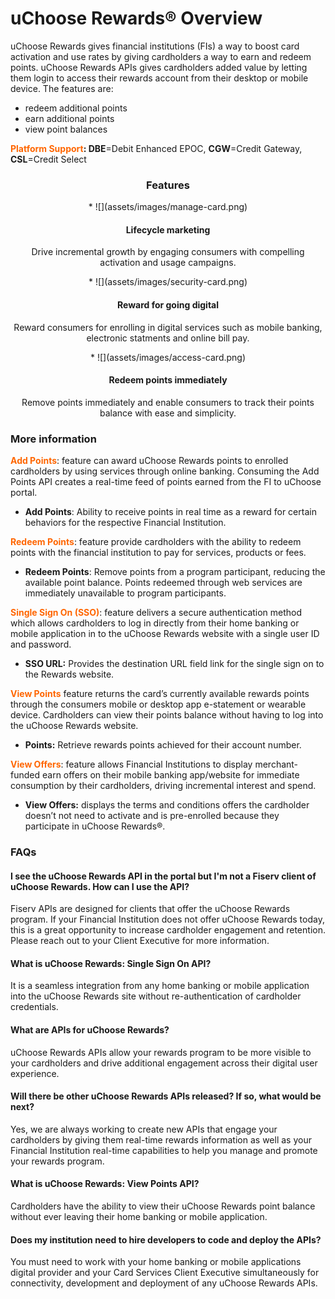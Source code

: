 #  uChoose Rewards® Overview

uChoose Rewards gives financial institutions (FIs) a way to boost card activation and use rates by giving cardholders a way to earn and redeem points.
uChoose Rewards APIs gives cardholders added value by letting them login to access their rewards account from their desktop or mobile device. The features are:

* redeem additional points 
* earn additional points 
* view point balances 

<span style="color:#ff6600;">**Platform Support</span>: DBE**\=Debit Enhanced EPOC, **CGW**\=Credit Gateway, **CSL**\=Credit Select
 <h3 style="text-align: center">Features</h3>
<style>
.col-md-4 ul li {
    list-style: none;
}
</style>

<div class="row" style="text-align:center;" markdown=1>

   <div class="col-md-4" markdown=1>
* ![](assets/images/manage-card.png)

#### Lifecycle marketing
Drive incremental growth by engaging consumers with compelling activation and usage campaigns.
   </div>

   <div class="col-md-4" markdown=1>
* ![](assets/images/security-card.png)

#### Reward for going digital
Reward consumers for enrolling in digital services such as mobile banking, electronic statments and online bill pay.
   </div>

   <div class="col-md-4" markdown=1>
* ![](assets/images/access-card.png)

#### Redeem points immediately
Remove points immediately and enable consumers to track their points balance with ease and simplicity.
   </div>    

</div> 

### More information
<span style="color:#ff6600;">**Add Points**</span>: feature can award uChoose Rewards points to enrolled cardholders by using  services through online banking. Consuming the Add Points API creates a real-time feed of points earned from the FI to uChoose portal.

*   **Add Points**: Ability to receive points in real time as a reward for certain behaviors for the respective Financial Institution.

<span style="color:#ff6600;">**Redeem Points**</span>: feature provide cardholders with the ability to redeem points with the financial institution to pay for services, products or fees.

*   **Redeem Points**: Remove points from a program participant, reducing the available point balance. Points redeemed through web services are immediately unavailable to program participants.

<span style="color:#ff6600;">**Single Sign On (SSO)**</span>: feature delivers a secure authentication method which allows cardholders to log in directly from their home banking or mobile application in to the uChoose Rewards website with a single user ID and password. 

*   **SSO URL:** Provides the destination URL field link for the single sign on to the Rewards website.

<span style="color:#ff6600;">**View Points**</span> feature returns the card’s currently available rewards points through the consumers mobile or desktop app e-statement or wearable device. Cardholders can view their points balance without having to log into the uChoose Rewards website. 

*   **Points:** Retrieve rewards points achieved for their account number.

<span style="color:#ff6600;">**View Offers**</span>: feature allows Financial Institutions to display merchant-funded earn offers on their mobile banking app/website for immediate consumption by their cardholders, driving incremental interest and spend.

*   **View Offers:** displays the terms and conditions offers  the cardholder doesn’t not need to activate and is pre-enrolled because they participate in uChoose Rewards®.

### FAQs

#### I see the uChoose Rewards API in the portal but I'm not a Fiserv client of uChoose Rewards. How can I use the API?

Fiserv APIs are designed for clients that offer the uChoose Rewards program. If your Financial Institution does not offer uChoose Rewards today, this is a great opportunity to increase cardholder engagement and retention. Please reach out to your Client Executive for more information. 

#### What is uChoose Rewards: Single Sign On API?
It is a seamless integration from any home banking or mobile application into the uChoose Rewards site without re-authentication of cardholder credentials.

#### What are APIs for uChoose Rewards?
uChoose Rewards APIs allow your rewards program to be more visible to your cardholders and drive additional engagement across their digital user experience.

#### Will there be other uChoose Rewards APIs released? If so, what would be next?
Yes, we are always working to create new APIs that engage your cardholders by giving them real-time rewards information as well as your Financial Institution real-time capabilities to help you manage and promote your rewards program.

#### What is uChoose Rewards: View Points API?
Cardholders have the ability to view their uChoose Rewards point balance without ever leaving their home banking or mobile application.

#### Does my institution need to hire developers to code and deploy the APIs?
You must need to work with your home banking or mobile applications digital provider and your Card Services Client Executive simultaneously for connectivity, development and deployment of any uChoose Rewards APIs.
